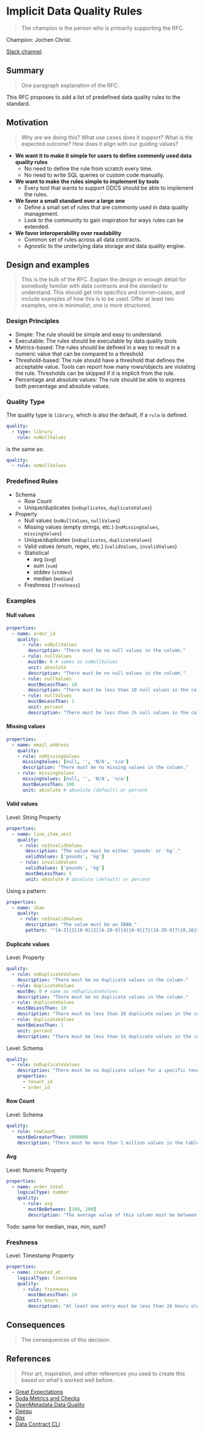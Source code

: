 # Implicit Data Quality Rules

> The champion is the person who is primarily supporting the RFC.

Champion: Jochen Christ.

[Slack channel](https://data-mesh-learning.slack.com/archives/C08C9G9PDA7).

## Summary

> One paragraph explanation of the RFC.

This RFC proposes to add a list of predefined data quality rules to the standard.

## Motivation

> Why are we doing this? What use cases does it support? What is the expected outcome?
> How does it align with our guiding values?

- **We want it to make it simple for users to define commonly used data quality rules**
  - No need to define the rule from scratch every time.
  - No need to write SQL queries or custom code manually.
- **We want to make the rules simple to implement by tools**
  - Every tool that wants to support ODCS should be able to implement the rules.
- **We favor a small standard over a large one**
  - Define a small set of rules that are commonly used in data quality management.
  - Look to the community to gain inspiration for ways rules can be extended.
- **We favor interoperability over readability**
  - Common set of rules across all data contracts.
  - Agnostic to the underlying data storage and data quality engine.

## Design and examples

> This is the bulk of the RFC.
> Explain the design in enough detail for somebody familiar with data contracts and the standard to understand. This should get into specifics and corner-cases, and include examples of how this is to be used.
> Offer at least two examples, one is minimalist, one is more structured.

### Design Principles

- Simple: The rule should be simple and easy to understand.
- Executable: The rules should be executable by data quality tools
- Metrics-based: The rules should be defined in a way to result in a numeric value that can be compared to a threshold
- Threshold-based: The rule should have a threshold that defines the acceptable value. Tools can report how many rows/objects are violating the rule. Thresholds can be skipped if it is implicit from the rule.
- Percentage and absolute values: The rule should be able to express both percentage and absolute values.


### Quality Type

The quality type is `library`, which is also the default, if a `rule` is defined.

```yaml
quality:
  - type: library
    rule: noNullValues
```

is the same as:

```yaml
quality:
  - rule: noNullValues
```

### Predefined Rules

- Schema
  - Row Count
  - Unique/duplicates (`noDuplicates`, `duplicateValues`)
- Property
  - Null values (`noNullValues`, `nullValues`)
  - Missing values (empty strings, etc.) (`noMissingValues`, `missingValues`)
  - Unique/duplicates (`noDuplicates`, `duplicateValues`)
  - Valid values (enum, regex, etc.) (`validValues`, `invalidValues`)
  - Statistical
    - avg (`avg`)
    - sum (`sum`)
    - stddev (`stddev`)
    - median (`median`)
  - Freshness (`freshness`)


### Examples

#### Null values

```yaml
properties:
  - name: order_id
    quality:
      - rule: noNullValues
        description: "There must be no null values in the column."
      - rule: nullValues 
        mustBe: 0 # sames as noNullValues
        unit: absolute
        description: "There must be no null values in the column."
      - rule: nullValues
        mustBeLessThan: 10
        description: "There must be less than 10 null values in the column."
      - rule: nullValues
        mustBeLessThan: 1
        unit: percent
        description: "There must be less than 1% null values in the column."
```

#### Missing values

```yaml
properties:
  - name: email_address
    quality:
    - rule: noMissingValues
      missingValues: [null, '', 'N/A', 'n/a'] 
      description: "There must be no missing values in the column."
    - rule: missingValues
      missingValues: [null, '', 'N/A', 'n/a']
      mustBeLessThan: 100
      unit: absolute # absolute (default) or percent
```


#### Valid values

Level: String Property

```yaml
properties:
  - name: line_item_unit
    quality:
     - rule: noInvalidValues
       description: "The value must be either 'pounds' or 'kg'."
       validValues: ['pounds', 'kg']
     - rule: invalidValues
       validValues: ['pounds', 'kg']
       mustBeLessThan: 5
       unit: absolute # absolute (default) or percent
```

Using a pattern:

```yaml
properties:
  - name: iban
    quality:
     - rule: noInvalidValues
       description: "The value must be an IBAN."
       pattern: '^[A-Z]{2}[0-9]{2}[A-Z0-9]{4}[0-9]{7}([A-Z0-9]?){0,16}$'
```



#### Duplicate values

Level: Property

```yaml
quality:
  - rule: noDuplicateValues
    description: "There must be no duplicate values in the column."
  - rule: duplicateValues 
    mustBe: 0 # same as noDuplicateValues
    description: "There must be no duplicate values in the column."
  - rule: duplicateValues
    mustBeLessThan: 10
    description: "There must be less than 10 duplicate values in the column."
  - rule: duplicateValues
    mustBeLessThan: 1
    unit: percent
    description: "There must be less than 1% duplicate values in the column."
```


Level: Schema

```yaml
quality:
  - rule: noDuplicateValues
    description: "There must be no duplicate values for a specific tenant."
    properties:
      - tenant_id
      - order_id
```


#### Row Count

Level: Schema

```yaml
quality:
  - rule: rowCount
    mustBeGreaterThan: 1000000
    description: "There must be more than 1 million values in the table."
```

#### Avg

Level: Numeric Property

```yaml
properties:
  - name: order_total
    logicalType: number
    quality:
      - rule: avg
        mustBeBetween: [100, 200]
        description: "The average value of this column must be between 100 and 200."
```

Todo: same for median, max, min, sum?

### Freshness

Level: Timestamp Property

```yaml
properties:
  - name: created_at
    logicalType: timestamp
    quality:
      - rule: freshness
        mustBeLessThan: 24
        unit: hours
        description: "At least one entry must be less than 24 hours old."
```

## Consequences

> The consequences of this decision.

## References

> Prior art, inspiration, and other references you used to create this based on what's worked well before.

- [Great Expectations](https://greatexpectations.io/expectations/)
- [Soda Metrics and Checks](https://docs.soda.io/soda-cl/metrics-and-checks.html#list-of-sodacl-metrics-and-checks)
- [OpenMetadata Data Quality](https://docs.open-metadata.org/latest/how-to-guides/data-quality-observability/quality/tests-yaml)
- [Deequ](https://github.com/awslabs/deequ)
- [dqx](https://databrickslabs.github.io/dqx/docs/reference/quality_rules/)
- [Data Contract CLI](https://github.com/datacontract/datacontract-specification/blob/main/datacontract.schema.json#L1797)

